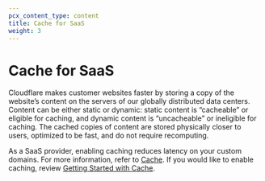 ```yaml
---
pcx_content_type: content
title: Cache for SaaS
weight: 3
---
```


# Cache for SaaS

Cloudflare makes customer websites faster by storing a copy of the website’s content on the servers of our globally distributed data centers. Content can be either static or dynamic: static content is “cacheable” or eligible for caching, and dynamic content is “uncacheable” or ineligible for caching. The cached copies of content are stored physically closer to users, optimized to be fast, and do not require recomputing.

As a SaaS provider, enabling caching reduces latency on your custom domains. For more information, refer to [Cache](/cache/). If you would like to enable caching, review [Getting Started with Cache](/cache/get-started/).
